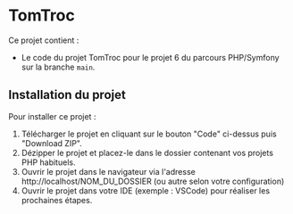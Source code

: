 # TomTroc

Ce projet contient : 
* Le code du projet TomTroc pour le projet 6 du parcours PHP/Symfony sur la branche `main`.

## Installation du projet

Pour installer ce projet : 
1. Télécharger le projet en cliquant sur le bouton "Code" ci-dessus puis "Download ZIP".
2. Dézipper le projet et placez-le dans le dossier contenant vos projets PHP habituels.
3. Ouvrir le projet dans le navigateur via l'adresse http://localhost/NOM_DU_DOSSIER (ou autre selon votre configuration)
4. Ouvrir le projet dans votre IDE (exemple : VSCode) pour réaliser les prochaines étapes.
